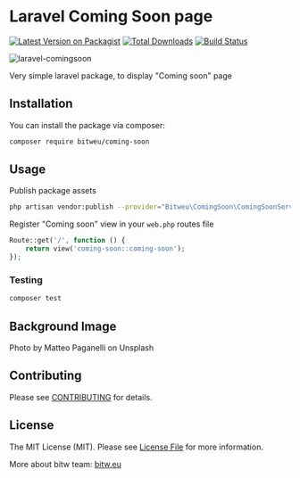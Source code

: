 # Laravel Coming Soon page

[![Latest Version on Packagist](https://img.shields.io/packagist/v/bitweu/coming-soon.svg?style=flat-square)](https://packagist.org/packages/bitweu/coming-soon)
[![Total Downloads](https://img.shields.io/packagist/dt/bitweu/coming-soon.svg?style=flat-square)](https://packagist.org/packages/bitweu/coming-soon)
[![Build Status](https://travis-ci.org/bitweu/laravel-coming-soon.svg?branch=master)](https://travis-ci.org/bitweu/laravel-coming-soon)

![laravel-comingsoon](https://i.imgur.com/KCLCJIx.jpg "coming soon page")

Very simple laravel package, to display "Coming soon" page

## Installation

You can install the package via composer:

```bash
composer require bitweu/coming-soon
```

## Usage

Publish package assets

```bash
php artisan vendor:publish --provider="Bitweu\ComingSoon\ComingSoonServiceProvider" --force --tag="assets"
```

Register "Coming soon" view in your `web.php` routes file
```php
Route::get('/', function () {
    return view('coming-soon::coming-soon');
});
```

### Testing

``` bash
composer test
```

## Background Image
Photo by Matteo Paganelli on Unsplash

## Contributing

Please see [CONTRIBUTING](CONTRIBUTING.md) for details.

## License

The MIT License (MIT). Please see [License File](LICENSE.md) for more information.

More about bitw team: [bitw.eu](https://www.bitw.eu)

